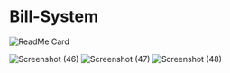 # Bill-System
![ReadMe Card](https://github-readme-stats.vercel.app/api/pin/?username=MANTHAN137&repo=Bill-System-Using-Python-Tkinter
)

![Screenshot (46)](https://user-images.githubusercontent.com/90518833/162698737-46049630-0062-448c-a119-5406ca884f96.png)
![Screenshot (47)](https://user-images.githubusercontent.com/90518833/162698778-5849ef11-aa2b-4ccd-a616-36c8c4118f64.png)
![Screenshot (48)](https://user-images.githubusercontent.com/90518833/162698815-e4db7f07-d485-4cd1-967a-06be972de225.png)
